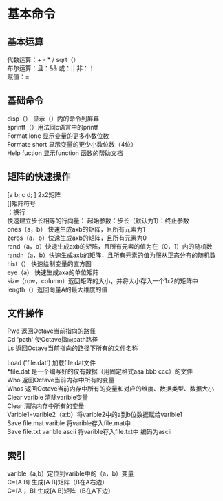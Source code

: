 # 基本命令
## 基本运算
代数运算：+ - * / sqrt（）  
布尔运算：且：&&  或：||  非：！  
赋值：=  
		
## 基础命令
disp（） 显示（）内的命令到屏幕  
sprintf（）用法同c语言中的printf  
Format lone 显示变量的更多小数位数  
Formate short 显示变量的更少小数位数（4位）  
Help fuction 显示function 函数的帮助文档  

## 矩阵的快速操作
[a b; c d; ] 2x2矩阵  
[]矩阵符号  
；换行  
快速建立步长相等的行向量：  起始参数：步长（默认为1）：终止参数  
ones（a，b） 快速生成axb的矩阵，且所有元素为1  
zeros（a，b）快速生成axb的矩阵，且所有元素为0  
rand（a，b）快速生成axb的矩阵，且所有元素的值为在（0，1）内的随机数  
randn（a，b）快速生成axb的矩阵，且所有元素的值为服从正态分布的随机数  
hist（） 快速绘制变量的直方图  
eye（a） 快速生成axa的单位矩阵  
size（row，column）返回矩阵的大小，并将大小存入一个1x2的矩阵中  
length（）返回向量A的最大维度的值  

## 文件操作
Pwd 返回Octave当前指向的路径  
Cd 'path' 使Octave指向path路径  
Ls 返回Octave当前指向的路径下所有的文件名称  

Load ('file.dat')  加载file.dat文件  
*file.dat 是一个编写好的仅有数据（用固定格式aaa bbb ccc）的文件  
Who 返回Octave当前内存中所有的变量  
Whos 返回Octave当前内存中所有的变量和对应的维度、数据类型、数据大小  
Clear varible 清除varible变量  
Clear 清除内存中所有的变量  
Varible1=varible2（a:b）将varible2中的a到b位数据赋给varible1  
Save file.mat varible 将varible存入file.mat中  
Save file.txt varible ascii 将varible存入file.txt中 编码为ascii  

## 索引
varible（a,b）定位到varible中的（a，b）变量  
C=[A B] 生成[A B]矩阵（B在A右边）  
C=[A； B] 生成[A B]矩阵（B在A下边）  

